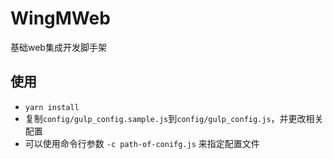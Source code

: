 # WingMWeb

基础web集成开发脚手架

## 使用
* `yarn install`
* 复制`config/gulp_config.sample.js`到`config/gulp_config.js`，并更改相关配置
* 可以使用命令行参数 `-c path-of-conifg.js` 来指定配置文件
